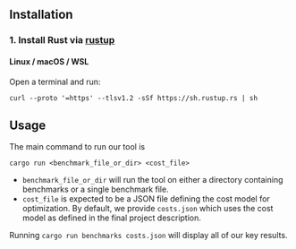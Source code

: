 ## Installation

### 1. Install Rust via [rustup](https://rustup.rs)

#### Linux / macOS / WSL

Open a terminal and run:

```
curl --proto '=https' --tlsv1.2 -sSf https://sh.rustup.rs | sh
```

## **Usage**
The main command to run our tool is
```
cargo run <benchmark_file_or_dir> <cost_file>
```
- `benchmark_file_or_dir` will run the tool on either a directory containing benchmarks or a single benchmark file.
- `cost_file` is expected to be a JSON file defining the cost model for optimization. By default, we provide `costs.json` which uses the cost model as defined in the final project description.

Running `cargo run benchmarks costs.json` will display all of our key results.